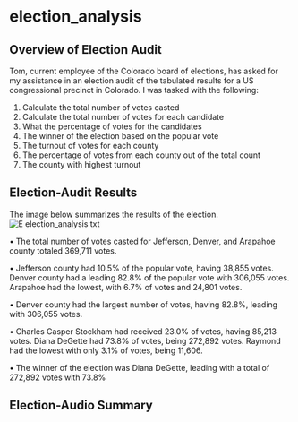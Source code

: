 # election_analysis

## Overview of Election Audit
Tom, current employee of the Colorado board of elections, has asked for my assistance in an election audit of the tabulated results for a US congressional precinct in Colorado. I was tasked with the following:
1.	Calculate the total number of votes casted
2.	Calculate the total number of votes for each candidate
3.	What the percentage of votes for the candidates
4.	The winner of the election based on the popular vote
5.	The turnout of votes for each county
6.	The percentage of votes from each county out of the total count
7.	The county with highest turnout

## Election-Audit Results
The image below summarizes the results of the election.
![E election_analysis txt](https://user-images.githubusercontent.com/110318652/193180113-2c21bf70-7c6e-4ed6-9b25-cce0108c79f4.jpeg)

•	The total number of votes casted for Jefferson, Denver, and Arapahoe county totaled 369,711 votes. 

•	Jefferson county had 10.5% of the popular vote, having 38,855 votes. Denver county had a leading 82.8% of the popular vote with 306,055 votes. Arapahoe had the lowest, with 6.7% of votes and 24,801 votes.

•	Denver county had the largest number of votes, having 82.8%, leading with 306,055 votes.

•	Charles Casper Stockham had received 23.0% of votes, having 85,213 votes. Diana DeGette had 73.8% of votes, being 272,892 votes. Raymond had the lowest with only 3.1% of votes, being 11,606.

•	The winner of the election was Diana DeGette, leading with a total of 272,892 votes with 73.8%

## Election-Audio Summary

